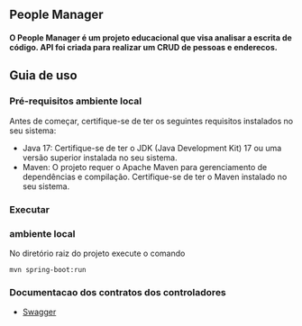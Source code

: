 ## People Manager

#### O People Manager é um projeto educacional que visa analisar a escrita de código. API foi criada para realizar um CRUD de pessoas e enderecos.

## <a name="guia-de-uso"></a>Guia de uso
### <a name="pre-requisitos-local"></a>Pré-requisitos ambiente local
Antes de começar, certifique-se de ter os seguintes requisitos instalados no seu sistema:

- Java 17: Certifique-se de ter o JDK (Java Development Kit) 17 ou uma versão superior instalada no seu sistema.
- Maven: O projeto requer o Apache Maven para gerenciamento de dependências e compilação. Certifique-se de ter o Maven instalado no seu sistema.

### <a name="executar-api"></a>Executar
### <a name="ambiente-local"></a>ambiente local
No diretório raiz do projeto execute o comando
````
mvn spring-boot:run  
````

### Documentacao dos contratos dos controladores
* [Swagger](http://localhost:8080/api/swagger-ui/index.html)

